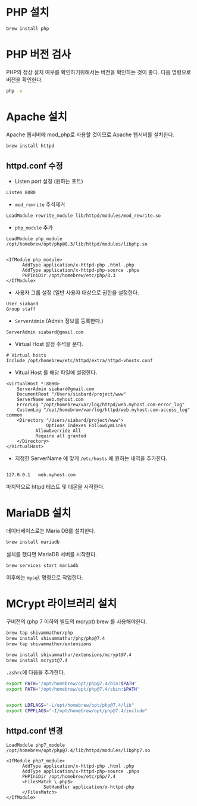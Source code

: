 
# PHP 설치
```bash
brew install php
```

# PHP 버전 검사
PHP의 정상 설치 여부를 확인하기위해서는 버전을 확인하는 것이 좋다. 다음 명령으로 버전을 확인한다.
```bash
php -v
```


# Apache 설치
Apache 웹서버에 mod_php로 사용할 것이므로 Apache 웹서버를 설치한다.
```bash
brew install httpd
```

## httpd.conf 수정
- Listen port 설정 (원하는 포트)
```
Listen 8080
```

- `mod_rewrite` 주석제거
```
LoadModule rewrite_module lib/httpd/modules/mod_rewrite.so
```

- `php_module` 추가
```
LoadModule php_module /opt/homebrew/opt/php@8.3/lib/httpd/modules/libphp.so


<IfModule php_module>
	  AddType application/x-httpd-php .html .php
	  AddType application/x-httpd-php-source .phps
	  PHPIniDir /opt/homebrew/etc/php/8.3
</IfModule>
```

- 사용자 그룹 설정 (일반 사용자 대상으로 권한을 설정한다.
```
User siabard
Group staff
```

- `ServerAdmin` (Admin 정보를 등록한다.)
```
ServerAdmin siabard@gmail.com
```

- Virtual Host 설정 주석을 푼다.
```
# Virtual hosts
Include /opt/homebrew/etc/httpd/extra/httpd-vhosts.conf

```

- Vitual Host 를 해당 파일에 설정한다.
```
<VirtualHost *:8080>
    ServerAdmin siabard@gmail.com
    DocumentRoot "/Users/siabard/project/www"
    ServerName web.myhost.com
    ErrorLog "/opt/homebrew/var/log/httpd/web.myhost.com-error_log"
    CustomLog "/opt/homebrew/var/log/httpd/web.myhost.com-access_log" common
    <Directory "/Users/siabard/project/www">
    	       Options Indexes FollowSymLinks
	       AllowOverride All
	       Require all granted
    </Directory>
</VirtualHost>

```

- 지정한 ServerName 에 맞게 `/etc/hosts` 에 원하는 내역을 추가한다.
```

127.0.0.1	web.myhost.com
```

마지막으로 httpd 테스트 및 데몬을 시작한다.


# MariaDB 설치
데이터베이스로는 Maria DB를 설치한다.

```bash
brew install mariadb
```

설치를 했다면 MariaDB 서버를 시작한다.

```
brew services start mariadb
```

이후에는 `mysql` 명령으로 작업한다.

# MCrypt 라이브러리 설치

구버전의 (php 7 이하와 별도의 mcrypt) brew 를 사용해야한다.

```bash
brew tap shivammathur/php
brew install shivammathur/php/php@7.4
brew tap shivammathur/extensions

brew install shivammathur/extensions/mcrypt@7.4
brew install mcrypt@7.4
```

`.zshrc`에 다음을 추가한다.
```bash
export PATH="/opt/homebrew/opt/php@7.4/bin:$PATH"
export PATH="/opt/homebrew/opt/php@7.4/sbin:$PATH"


export LDFLAGS="-L/opt/homebrew/opt/php@7.4/lib"
export CPPFLAGS="-I/opt/homebrew/opt/php@7.4/include"
```

## httpd.conf 변경

```
LoadModule php7_module /opt/homebrew/opt/php@7.4/lib/httpd/modules/libphp7.so

<IfModule php7_module>
	  AddType application/x-httpd-php .html .php
	  AddType application/x-httpd-php-source .phps
	  PHPIniDir /opt/homebrew/etc/php/7.4
	  <FilesMatch \.php$>
	  	      SetHandler application/x-httpd-php
	  </FilesMatch>
</IfModule>
```